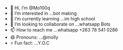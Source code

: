 - 👋 Hi, I’m @Mo100q
- 👀 I’m interested in ...bot making
- 🌱 I’m currently learning ...im high school
- 💞️ I’m looking to collaborate on ...whatsapp Bots
- 📫 How to reach me ...whatsapp +263 78 541 0286
- 😄 Pronouns: ...@molly
- ⚡ Fun fact: ...Y.O.C

<!---
Mo100q/Mo100q is a ✨ special ✨ repository because its `README.md` (this file) appears on your GitHub profile.
You can click the Preview link to take a look at your changes.
--->
